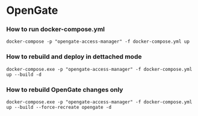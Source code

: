 # OpenGate

### How to run docker-compose.yml
```console
docker-compose -p "opengate-access-manager" -f docker-compose.yml up
```

### How to rebuild and deploy in dettached mode
```console
docker-compose.exe -p "opengate-access-manager" -f docker-compose.yml up --build -d
```

### How to rebuild OpenGate changes only
```console
docker-compose.exe -p "opengate-access-manager" -f docker-compose.yml up --build --force-recreate opengate -d
```